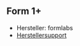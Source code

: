 
## Form 1+
* Hersteller: formlabs
* [Herstellersupport](http://formlabs.com/support/printers/form-1/get-ready-receive-your-printer/)
